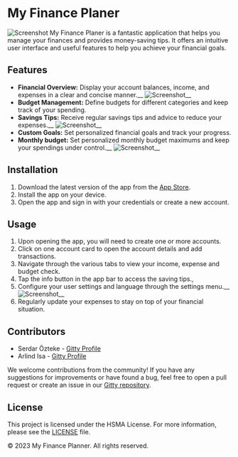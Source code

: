 # My Finance Planer
![Screenshot](1.png)
My Finance Planer is a fantastic application that helps you manage your finances and provides money-saving tips. It offers an intuitive user interface and useful features to help you achieve your financial goals.

## Features

- **Financial Overview:** Display your account balances, income, and expenses in a clear and concise manner.__
![Screenshot](3.png)__
- **Budget Management:** Define budgets for different categories and keep track of your spending.
- **Savings Tips:** Receive regular savings tips and advice to reduce your expenses.__
![Screenshot](5.png)__
- **Custom Goals:** Set personalized financial goals and track your progress.
- **Monthly budget:** Set personalized monthly budget maximums and keep your spendings under control.__
![Screenshot](4.png)__

## Installation

1. Download the latest version of the app from the [App Store](https://nicht-existent.com).
2. Install the app on your device.
3. Open the app and sign in with your credentials or create a new account.

## Usage

1. Upon opening the app, you will need to create one or more accounts.
2. Click on one account card to open the account details and add transactions.
3. Navigate through the various tabs to view your income, expense and budget check.
4. Tap the info button in the app bar to access the saving tips.,
5. Configure your user settings and language through the settings menu.__
![Screenshot](2.png)__
6. Regularly update your expenses to stay on top of your financial situation.

## Contributors

- Serdar Özteke - [Gitty Profile](https://gitty.informatik.hs-mannheim.de/1925809)
- Arlind Isa - [Gitty Profile](https://gitty.informatik.hs-mannheim.de/1925670)

We welcome contributions from the community! If you have any suggestions for improvements or have found a bug, feel free to open a pull request or create an issue in our [Gitty repository](https://gitty.informatik.hs-mannheim.de/1925809/cpd_app_gruppe).

## License

This project is licensed under the HSMA License. For more information, please see the [LICENSE](LICENSE) file.

© 2023 My Finance Planner. All rights reserved.